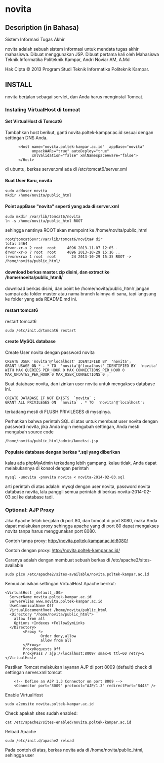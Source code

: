 novita
=====

Description (in Bahasa)
-----------------------

Sistem Informasi Tugas Akhir

novita adalah sebuah sistem informasi untuk mendata tugas akhir mahasiswa. Dibuat menggunakan JSP.
Dibuat pertama kali oleh Mahasiswa Teknik Informatika Politeknik Kampar, Andri Noviar AM, A.Md

Hak Cipta &copy; 2013 Program Studi Teknik Informatika Politeknik Kampar.


INSTALL
-------

novita berjalan sebagai servlet, dan Anda harus menginstal Tomcat. 
### Instaling VirtualHost di tomcat

#### Set VirtualHost di Tomcat6
Tambahkan host berikut, ganti novita.poltek-kampar.ac.id sesuai dengan settingan DNS Anda.
```
      <Host name="novita.poltek-kampar.ac.id"  appBase="novita"
            unpackWARs="true" autoDeploy="true"
            xmlValidation="false" xmlNamespaceAware="false">
      </Host>
```

di ubuntu, berkas server.xml ada di
/etc/tomcat6/server.xml

#### Buat User Baru, novita
```
sudo adduser novita
mkdir /home/novita/public_html
```

#### Point appBase "novita" seperti yang ada di server.xml
```
sudo mkdir /var/lib/tomcat6/novita
ln -s /home/novita/public_html ROOT
```
sehingga nantinya ROOT akan mempoint ke /home/novita/public_html
```
root@tomcat6svr:/var/lib/tomcat6/novita# dir
total 5464
drwxr-xr-x 2 root  root     4096 2013-11-07 12:05 .
drwxr-xr-x 7 root  root     4096 2013-10-29 15:16 ..
lrwxrwxrwx 1 root  root       24 2013-10-29 15:35 ROOT -> /home/novita/public_html/
```

#### download berkas master.zip disini, dan extract ke /home/novita/public_htmll/
download berkas disini, dan point ke /home/novita/public_html/
jangan sampai ada folder master atau nama branch lainnya di sana, tapi langsung ke folder yang ada README.md ini.

#### restart tomcat6
restart tomcat6
```
sudo /etc/init.d/tomcat6 restart
```

#### create MySQL database
Create User novita dengan password novita
```
CREATE USER 'novita'@'localhost' IDENTIFIED BY  'novita';
GRANT USAGE ON * . * TO  'novita'@'localhost' IDENTIFIED BY  'novita' WITH MAX_QUERIES_PER_HOUR 0 MAX_CONNECTIONS_PER_HOUR 0 MAX_UPDATES_PER_HOUR 0 MAX_USER_CONNECTIONS 0 ;
```

Buat database novita, dan izinkan user novita untuk mengakses database ini.
```
CREATE DATABASE IF NOT EXISTS  `novita` ;
GRANT ALL PRIVILEGES ON  `novita` . * TO  'novita'@'localhost';
```

terkadang mesti di FLUSH PRIVILEGES di mysqlnya.

Perhatikan bahwa perintah SQL di atas untuk membuat user novita dengan password novita, jika Anda ingin mengubah settingan, Anda mesti mengubah source code
```
/home/novita/public_html/admin/koneksi.jsp
```

#### Populate database dengan berkas *.sql yang diberikan
kalau ada phpMyAdmin terkadang lebih gampang. kalau tidak, Anda dapat melakukannya di konsol dengan perintah
```
mysql -unovita -pnovita novita < novita-2014-02-03.sql
```
arti perintah di atas adalah: mysql dengan user novita, password novita database novita, lalu panggil semua perintah di berkas novita-2014-02-03.sql ke database tadi.


### Optional: AJP Proxy
Jika Apache telah berjalan di port 80, dan tomcat di port 8080, maka Anda dapat melakukan proxy sehingga apache yang di port 80 dapat mengakses novita tanpa harus menggunakan port 8080.

Contoh tanpa proxy:
http://novita.poltek-kampar.ac.id:8080/

Contoh dengan proxy:
http://novita.poltek-kampar.ac.id/

Caranya adalah dengan membuat sebuah berkas di /etc/apache2/sites-available
```
sudo pico /etc/apache2/sites-available/novita.poltek-kampar.ac.id
```
Kemudian isikan settingan VirtualHost Apache berikut:
```
<VirtualHost _default_:80>
  ServerName novita.poltek-kampar.ac.id
  ServerAlias www.novita.poltek-kampar.ac.id
  UseCanonicalName Off
  VirtualDocumentRoot /home/novita/public_html
  <Directory "/home/novita/public_html">
    allow from all
    Options +Indexes +FollowSymLinks
  </Directory>
        <Proxy *>
                Order deny,allow
                allow from all
        </Proxy>
        ProxyRequests Off
        ProxyPass / ajp://localhost:8009/ smax=0 ttl=60 retry=5
</VirtualHost>
```
Pastikan Tomcat melakukan layanan AJP di port 8009 (default)
check di settingan server.xml tomcat
```
    <!-- Define an AJP 1.3 Connector on port 8009 -->
    <Connector port="8009" protocol="AJP/1.3" redirectPort="8443" />

```

Enable VirtualHost
```
sudo a2ensite novita.poltek-kampar.ac.id
```
Check apakah sites sudah enabled:
```
cat /etc/apache2/sites-enabled/novita.poltek-kampar.ac.id
```
Reload Apache
```
sudo /etc/init.d/apache2 reload
```

Pada contoh di atas, berkas novita ada di /home/novita/public_html, sehingga user
